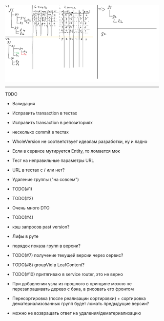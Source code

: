 ![Alt text](ActionSchema.png?raw=true "Schema")

----------
TODO
- Валидация
- Исправить transaction в тестах 
- Исправить transaction в репозиториях
- несколько commit в тестах
- WholeVersion не соответствует идеалам разработки, ну и ладно
- Если в сервисе мутируется Entity, то ломается мок
- Тест на неправильные параметры URL
- URL в тестах с / или нет?

- Удаление группы ("на совсем")
- TODO(#1)
- TODO(#2)
- Очень много DTO
- TODO(#4)
- кэш запросов past version?
- Лифы в руте
- порядок показа групп в версии?
- TODO(#7) получение текущей версии через сервис?
- TODO(#8) groupVid в LeafContent?
- TODO(#10) притягиваю в service router, это не верно
- При добавлении узла из прошлого в принципе можно не перезапрашивать дерево с бэка, а рисовать его фронтом
- Пересортировка (после реализации сортировки) + сортировка дематериализованных групп будет ломать предыдущие версии?
- можно не возвращать ответ на удаления/дематериализацию